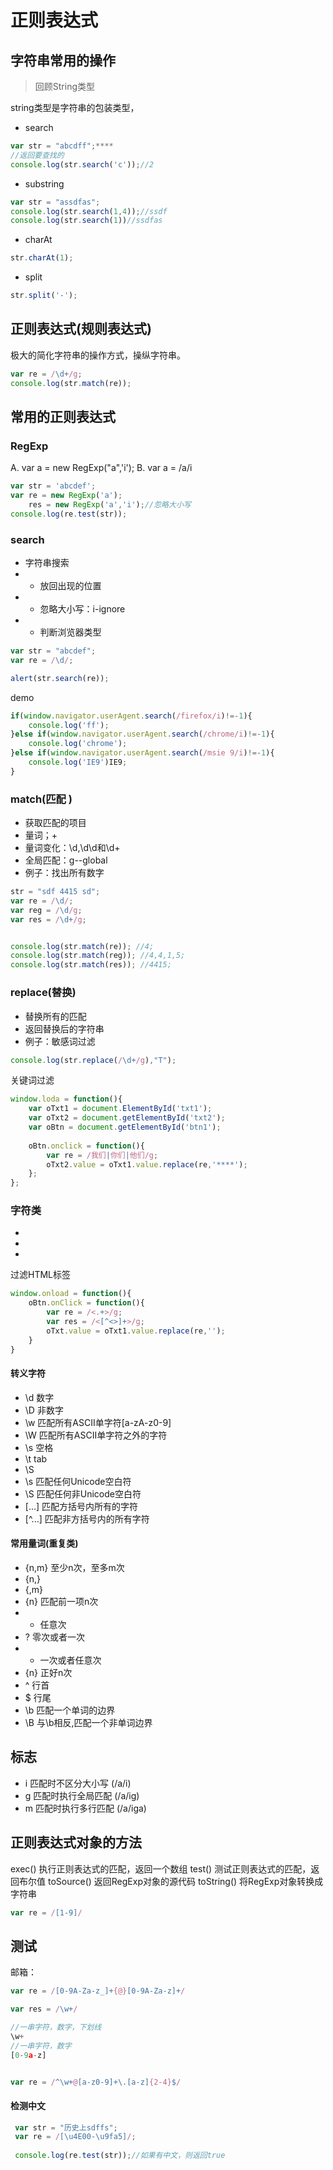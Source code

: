 # 正则表达式 


## 字符串常用的操作

> 回顾String类型

string类型是字符串的包装类型，

- search

```javascript
var str = "abcdff";****
//返回要查找的
console.log(str.search('c'));//2
```

- substring

```javascript
var str = "assdfas";
console.log(str.search(1,4));//ssdf
console.log(str.search(1))//ssdfas
```

- charAt

```javascript
str.charAt(1);
```

- split

```javascript
str.split('-');
```

## 正则表达式(规则表达式)
极大的简化字符串的操作方式，操纵字符串。


```javascript
var re = /\d+/g;
console.log(str.match(re));
```


## 常用的正则表达式
### RegExp

A. var a = new RegExp("a",'i');
B. var a = /a/i


```javascript
var str = 'abcdef';
var re = new RegExp('a');
    res = new RegExp('a','i');//忽略大小写
console.log(re.test(str));
```

### search
 - 字符串搜索
 - - 放回出现的位置
 - - 忽略大小写：i-ignore
 - - 判断浏览器类型
 
```javascript
var str = "abcdef";
var re = /\d/;

alert(str.search(re));
```
demo
```javascript
if(window.navigator.userAgent.search(/firefox/i)!=-1){
	console.log('ff');
}else if(window.navigator.userAgent.search(/chrome/i)!=-1){
	console.log('chrome');
}else if(window.navigator.userAgent.search(/msie 9/i)!=-1){
	console.log('IE9')IE9;
}
```

### match(匹配 )
 - 获取匹配的项目
  - 量词；+
  - 量词变化：\d,\d\d和\d+
  - 全局匹配：g--global
  - 例子：找出所有数字

```javascript
str = "sdf 4415 sd";
var re = /\d/;
var reg = /\d/g;
var res = /\d+/g;


console.log(str.match(re)); //4;
console.log(str.match(reg)); //4,4,1,5;
console.log(str.match(res)); //4415;
```

### replace(替换)
 - 替换所有的匹配
  - 返回替换后的字符串
  - 例子：敏感词过滤


```javascript
console.log(str.replace(/\d+/g),"T");
```

关键词过滤
```javascript
window.loda = function(){
	var oTxt1 = document.ElementById('txt1');
    var oTxt2 = document.getElementById('txt2');
    var oBtn = document.getElementById('btn1');
    
    oBtn.onclick = function(){
    	var re = /我们|你们|他们/g;
        oTxt2.value = oTxt1.value.replace(re,'****');
    };
};

```

### 字符类

- [abc]:a或者b或者c,或者
- [0-9]:0到9，表示范围
- [^a]:除了他以外的都可以


过滤HTML标签
```javascript
window.onload = function(){
	oBtn.onClick = function(){
    	var re = /<.+>/g;
        var res = /<[^<>]+>/g;
        oTxt.value = oTxt1.value.replace(re,'');
    }
}
```

#### 转义字符
- \d  数字
- \D  非数字
- \w 匹配所有ASCII单字符[a-zA-z0-9]
- \W 匹配所有ASCII单字符之外的字符
- \s 空格
- \t tab
- \S 
- \s 匹配任何Unicode空白符
- \S 匹配任何非Unicode空白符
- [...] 匹配方括号内所有的字符
- [^...] 匹配非方括号内的所有字符



#### 常用量词(重复类)
- {n,m} 至少n次，至多m次
- {n,}
- {,m}
- {n} 匹配前一项n次
- * 任意次
- ? 零次或者一次
- + 一次或者任意次
- {n} 正好n次
- ^ 行首
- $ 行尾
- \b 匹配一个单词的边界
- \B 与\b相反,匹配一个非单词边界

## 标志
- i 匹配时不区分大小写 (/a/i)
- g 匹配时执行全局匹配 (/a/ig)
- m 匹配时执行多行匹配 (/a/iga)

## 正则表达式对象的方法
exec()  执行正则表达式的匹配，返回一个数组
test()  测试正则表达式的匹配，返回布尔值
toSource() 返回RegExp对象的源代码
toString() 将RegExp对象转换成字符串


```javascript
var re = /[1-9]/
```

## 测试

邮箱：

```javascript
var re = /[0-9A-Za-z_]+{@}[0-9A-Za-z]+/

var res = /\w+/

//一串字符，数字，下划线
\w+
//一串字符，数字
[0-9a-z]


var re = /^\w+@[a-z0-9]+\.[a-z]{2-4}$/
```

#### 检测中文
```javascript
 var str = "历史上sdffs";
 var re = /[\u4E00-\u9fa5]/;
 
 console.log(re.test(str));//如果有中文，则返回true
```
